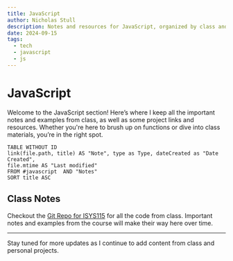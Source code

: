 ```yaml
---
title: JavaScript
author: Nicholas Stull
description: Notes and resources for JavaScript, organized by class and projects.
date: 2024-09-15
tags:
  - tech
  - javascript
  - js
---
```

# JavaScript
Welcome to the JavaScript section! Here’s where I keep all the important notes and examples from class, as well as some project links and resources. Whether you're here to brush up on functions or dive into class materials, you’re in the right spot.

```dataview  
TABLE WITHOUT ID  
link(file.path, title) AS "Note", type as Type, dateCreated as "Date Created", 
file.mtime AS "Last modified"  
FROM #javascript  AND "Notes"
SORT title ASC
```

## Class Notes

Checkout the [Git Repo for ISYS115](https://github.com/tinkernerd/ISYS115) for all the code from class. Important notes and examples from the course will make their way here over time.


---


Stay tuned for more updates as I continue to add content from class and personal projects.